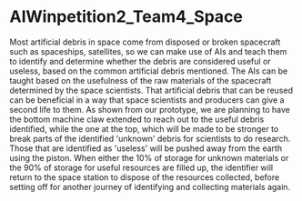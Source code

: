 # AIWinpetition2_Team4_Space
Most artificial debris in space come from disposed or broken spacecraft such as spaceships, satellites, so we can make use of AIs and teach them to identify and determine whether the debris are considered useful or useless, based on the common artificial debris mentioned. The AIs can be taught based on the usefulness of the raw materials of the spacecraft determined by the space scientists. That artificial debris that can be reused can be beneficial in a way that space scientists and producers can give a second life to them. 
As shown from our prototype, we are planning to have the bottom machine claw extended to reach out to the useful debris identified, while the one at the top, which will be made to be stronger to break parts of the identified 'unknown' debris for scientists to do research.  Those that are identified as 'useless' will be pushed away from the earth using the piston. When either the 10% of storage for unknown materials or the 90% of storage for useful resources are filled up, the identifier will return to the space station to dispose of the resources collected, before setting off for another journey of identifying and collecting materials again.
